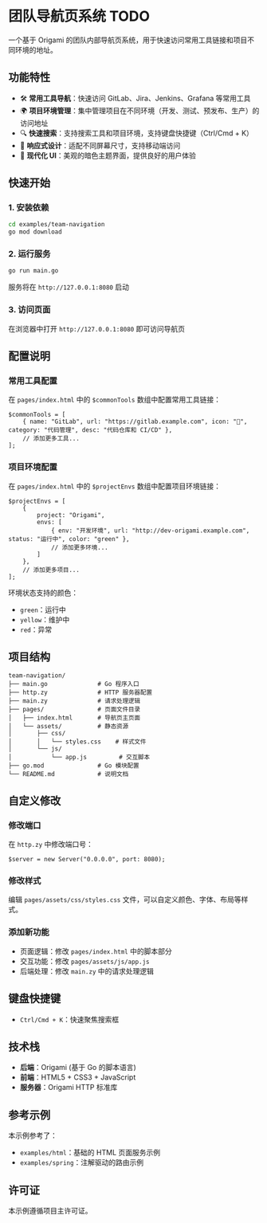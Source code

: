 # 团队导航页系统 TODO

一个基于 Origami 的团队内部导航页系统，用于快速访问常用工具链接和项目不同环境的地址。

## 功能特性

- 🛠️ **常用工具导航**：快速访问 GitLab、Jira、Jenkins、Grafana 等常用工具
- 🌍 **项目环境管理**：集中管理项目在不同环境（开发、测试、预发布、生产）的访问地址
- 🔍 **快速搜索**：支持搜索工具和项目环境，支持键盘快捷键（Ctrl/Cmd + K）
- 📱 **响应式设计**：适配不同屏幕尺寸，支持移动端访问
- 🎨 **现代化 UI**：美观的暗色主题界面，提供良好的用户体验

## 快速开始

### 1. 安装依赖

```bash
cd examples/team-navigation
go mod download
```

### 2. 运行服务

```bash
go run main.go
```

服务将在 `http://127.0.0.1:8080` 启动

### 3. 访问页面

在浏览器中打开 `http://127.0.0.1:8080` 即可访问导航页

## 配置说明

### 常用工具配置

在 `pages/index.html` 中的 `$commonTools` 数组中配置常用工具链接：

```zy
$commonTools = [
    { name: "GitLab", url: "https://gitlab.example.com", icon: "🔗", category: "代码管理", desc: "代码仓库和 CI/CD" },
    // 添加更多工具...
];
```

### 项目环境配置

在 `pages/index.html` 中的 `$projectEnvs` 数组中配置项目环境链接：

```zy
$projectEnvs = [
    {
        project: "Origami",
        envs: [
            { env: "开发环境", url: "http://dev-origami.example.com", status: "运行中", color: "green" },
            // 添加更多环境...
        ]
    },
    // 添加更多项目...
];
```

环境状态支持的颜色：

- `green`：运行中
- `yellow`：维护中
- `red`：异常

## 项目结构

```
team-navigation/
├── main.go              # Go 程序入口
├── http.zy              # HTTP 服务器配置
├── main.zy              # 请求处理逻辑
├── pages/               # 页面文件目录
│   ├── index.html       # 导航页主页面
│   └── assets/          # 静态资源
│       ├── css/
│       │   └── styles.css    # 样式文件
│       └── js/
│           └── app.js         # 交互脚本
├── go.mod               # Go 模块配置
└── README.md            # 说明文档
```

## 自定义修改

### 修改端口

在 `http.zy` 中修改端口号：

```zy
$server = new Server("0.0.0.0", port: 8080);
```

### 修改样式

编辑 `pages/assets/css/styles.css` 文件，可以自定义颜色、字体、布局等样式。

### 添加新功能

- 页面逻辑：修改 `pages/index.html` 中的脚本部分
- 交互功能：修改 `pages/assets/js/app.js`
- 后端处理：修改 `main.zy` 中的请求处理逻辑

## 键盘快捷键

- `Ctrl/Cmd + K`：快速聚焦搜索框

## 技术栈

- **后端**：Origami (基于 Go 的脚本语言)
- **前端**：HTML5 + CSS3 + JavaScript
- **服务器**：Origami HTTP 标准库

## 参考示例

本示例参考了：

- `examples/html`：基础的 HTML 页面服务示例
- `examples/spring`：注解驱动的路由示例

## 许可证

本示例遵循项目主许可证。
